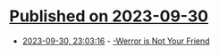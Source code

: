 # [Published on 2023-09-30](index.md)

* [2023-09-30, 23:03:16](https://lobste.rs/s/o95bz8/werror_is_not_your_friend) - [-Werror is Not Your Friend](https://embeddedartistry.com/blog/2017/05/22/werror-is-not-your-friend/)
